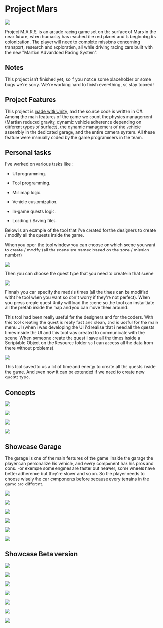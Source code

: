 # Project Mars

![](https://imgur.com/Cumy5pU.jpeg)


Project M.A.R.S. is an arcade racing game set on the surface of Mars in the near future, when humanity has reached the red planet and is beginning its colonization. The player will need to complete missions concerning transport, research and exploration, all while driving racing cars built with the new "Martian Advandced Racing System".
 
 
 
 
 ## Notes

This project isn't finished yet, so if you notice some placeholder or some bugs we're sorry. We're working hard to finish everything, so stay tooned!





 
 ## Project Features
 
This project is [made with Unity](https://unity3d.com/), and the source code is written in C#. Among the main features of the game we count the physics management (Martian reduced gravity, dynamic vehicle adherence depending on different types of surface), the dynamic management of the vehicle assembly in the dedicated garage, and the entire camera system.
All these feature were manually coded by the game programmers in the team.



## Personal tasks

I've worked on various tasks like :

- UI programming.

- Tool programming.

- Minimap logic.

- Vehicle customization.

- In-game quests logic.

- Loading / Saving files.




Below is an example of the tool that i've created for the designers to create / modify all the quests inside the game.


When you open the tool window you can choose on which scene you want to create / modify (all the scene are named based on the zone / mission number)


![](https://imgur.com/ltgxYbf.png)




Then you can choose the quest type that you need to create in that scene


![](https://imgur.com/Oip096D.png)



Finnaly you can specify the medals times (all the times can be modified witht he tool when you want so don't worry if they're not perfect). When you press create quest Unity will load the scene so the tool can instantiate all the prefab inside the map and you can move them around.

This tool had been really useful for the designers and for the coders. With this tool creating the quest is really fast and clean, and is useful for the main menu UI (when i was developing the UI i'd realise that i need all the quests times inside the UI and this tool was created to communicate with the scene. When someone create the quest I save all the times inside a Scriptable Object on the Resource folder so I can access all the data from there without problems).



![](https://imgur.com/4uo0oNb.png)


This tool saved to us a lot of time and energy to create all the quests inside the game. And even now it can be extended if we need to create new quests type.








## Concepts

![](https://imgur.com/qDdWxFx.jpg)

![](https://imgur.com/BCnIkXc.jpg)

![](https://imgur.com/oHlzXyk.jpg)

![](https://imgur.com/xTg8tiu.jpg)





## Showcase Garage

The garage is one of the main features of the game. Inside the garage the player can personalize his vehicle, and every component has his pros and cons. For exemple some engines are faster but heavier, some wheels have better adherence but they're slover and so on. So the player needs to choose wisely the car components before because every terrains in the game are different.

![](https://i.imgur.com/ZDb9YQ3.jpg)

![](https://imgur.com/21Y4SIu.jpg)

![](https://imgur.com/N1P6jo0.jpg)

![](https://imgur.com/51pvywc.jpg)

![](https://imgur.com/LvviRHy.jpg)

![](https://imgur.com/3Z38LzK.jpg)


## Showcase Beta version

![](https://imgur.com/yuy4kIz.jpg)

![](https://imgur.com/liLyuO5.jpg)

![](https://imgur.com/wlddSZm.jpg)

![](https://imgur.com/xPZWy64.jpg)

![](https://imgur.com/hsFBI4R.jpg)

![](https://imgur.com/UVEnNUa.jpg)

![](https://imgur.com/G2HgKJ7.jpg)


